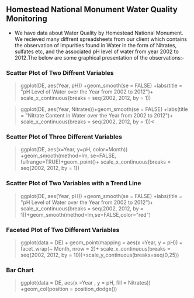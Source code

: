 ## Homestead National Monument Water Quality Monitoring
* We have data about Water Quality by Homestead National Monument. We recieved many diffrent spreadsheets from our client which contains the observation of impurities found in Water in the form of Nitrates, sulfates etc, and the associated pH level of water from year 2002 to 2012.The below are some graphical presentation of the observations:-

### Scatter Plot of Two Diffrent Variables
>ggplot(DE, aes(Year, pH)) +geom_smooth(se = FALSE) +labs(title = "pH Level of Water over the Year from 2002 to 2012")+ scale_x_continuous(breaks = seq(2002, 2012, by = 1))


>ggplot(DE, aes(Year, Nitrates))+geom_smooth(se = FALSE) +labs(title = "Nitrate Content in Water over the Year from 2002 to 2012")+ scale_x_continuous(breaks = seq(2002, 2012, by = 1))<




### Scatter Plot of Three Different Variables
>ggplot(DE, aes(x=Year, y=pH, color=Month)) +geom_smooth(method=lm, se=FALSE, fullrange=TRUE)+geom_point()+ scale_x_continuous(breaks = seq(2002, 2012, by = 1))


### Scatter Plot of Two Variables with a Trend Line
>ggplot(DE, aes(Year, pH)) +geom_smooth(se = FALSE) +labs(title = "pH Level of Water over the Year from 2002 to 2012")+ scale_x_continuous(breaks = seq(2002, 2012, by = 1))+geom_smooth(method=lm,se=FALSE,color="red")


### Faceted Plot of Two Different Variables
>ggplot(data = DE) + geom_point(mapping = aes(x =Year, y = pH)) + facet_wrap(~ Month, nrow = 2)+ scale_x_continuous(breaks = seq(2002, 2012, by = 10))+scale_y_continuous(breaks=seq(0,25))


### Bar Chart
>ggplot(data = DE, aes(x =Year , y = pH, fill = Nitrates)) +geom_col(position = position_dodge()) 

